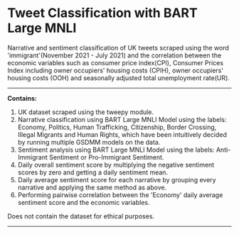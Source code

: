 # Tweet Classification with BART Large MNLI 
Narrative and sentiment classification of UK tweets scraped using the word 'immigrant'(November 2021 - July 2021) 
and the correlation between the economic variables such as consumer price index(CPI), Consumer Prices Index including owner occupiers' housing costs (CPIH),
owner occupiers' housing costs (OOH) and seasonally adjusted total unemployment rate(UR). 
****
**Contains:**
1. UK dataset scraped using the tweepy module.   
2. Narrative classification using BART Large MNLI Model using the labels: Economy, Politics, Human Trafficking, Citizenship, Border Crossing,
Illegal Migrants and Human Rights, which have been intuitively decided by running multiple GSDMM models on the data. 
3. Sentiment analysis using BART Large MNLI Model using the labels: Anti-Immigrant Sentiment or Pro-Immigrant Sentiment. 
4. Daily overall sentiment score by multiplying the negative sentiment scores by zero and getting a daily sentiment mean. 
5. Daily average sentiment score for each narrative by grouping every narrative and applying the same method as above. 
6. Performing pairwise correlation between the 'Economy' daily average sentiment score and the economic variables. 

Does not contain the dataset for ethical purposes. 
****
